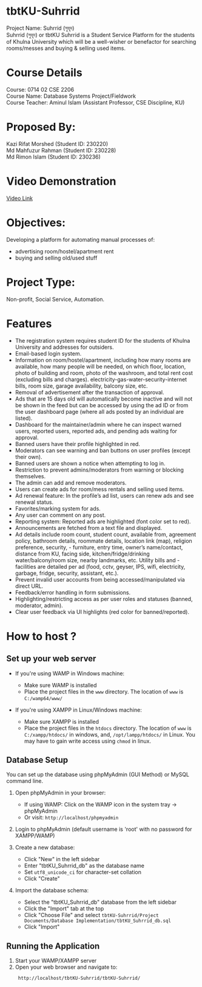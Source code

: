 # tbtKU-Suhrrid
Project Name: Suhrrid (সুহৃদ)  
Suhrrid (সুহৃদ) or tbtKU Suhrrid is a Student Service Platform for the students of Khulna University which will be a well-wisher or benefactor for searching rooms/messes and buying &amp; selling used items.


# Course Details
Course: 0714 02 CSE 2206  
Course Name: Database Systems Project/Fieldwork  
Course Teacher: Aminul Islam (Assistant Professor, CSE Discipline, KU)


# Proposed By:
Kazi Rifat Morshed (Student ID: 230220)  
Md Mahfuzur Rahman (Student ID: 230228)  
Md Rimon Islam (Student ID: 230236)  


# Video Demonstration
[Video Link](https://kazirifatmorshed.github.io/tbtku-suhrrid.html)

# Objectives:
Developing a platform for automating manual processes of:  
- advertising room/hostel/apartment rent  
- buying and selling old/used stuff   

# Project Type:
Non-profit, Social Service, Automation.

# Features
- The registration system requires student ID for the students of Khulna University and addresses for outsiders. 
- Email-based login system.
- Information on room/hostel/apartment, including how many rooms are available, how many people will be needed, on which floor, location, photo of building and room, photo of the washroom, and total rent cost (excluding bills and charges). electricity-gas-water-security-internet bills, room size, garage availability, balcony size, etc. 
- Removal of advertisement after the transaction of approval.
- Ads that are 15 days old will automatically become inactive and will not be shown in the feed but can be accessed by using the ad ID or from the user dashboard page (where all ads posted by an individual are listed).
- Dashboard for the maintainer/admin where he can inspect warned users, reported users, reported ads, and pending ads waiting for approval.
- Banned users have their profile highlighted in red.
- Moderators can see warning and ban buttons on user profiles (except their own).
- Banned users are shown a notice when attempting to log in. 
- Restriction to prevent admins/moderators from warning or blocking themselves.
- The admin can add and remove moderators.
- Users can create ads for room/mess rentals and selling used items. 
- Ad renewal feature: In the profile’s ad list, users can renew ads and see renewal status. 
- Favorites/marking system for ads. 
- Any user can comment on any post.
- Reporting system: Reported ads are highlighted (font color set to red).
- Announcements are fetched from a text file and displayed.
- Ad details include room count, student count, available from, agreement policy, bathroom details, roommate details, location link (map), religion preference, security, - furniture, entry time, owner’s name/contact, distance from KU, facing side, kitchen/fridge/drinking water/balcony/room size, nearby landmarks, etc. Utility bills and - facilities are detailed per ad (food, cctv, geyser, IPS, wifi, electricity, garbage, fridge, security, assistant, etc.).
- Prevent invalid user accounts from being accessed/manipulated via direct URL.
- Feedback/error handling in form submissions.
- Highlighting/restricting access as per user roles and statuses (banned, moderator, admin).
- Clear user feedback via UI highlights (red color for banned/reported).


# How to host ?

## **Set up your web server**
- If you're using WAMP in Windows machine:
	- Make sure WAMP is installed
	- Place the project files in the `www` directory. The location of `www` is `C:/wamp64/www/`

- If you're using XAMPP in Linux/Windows machine:
	- Make sure XAMPP is installed
	- Place the project files in the `htdocs` directory. The location of `www` is `C:/xampp/htdocs/` in windows, and, `/opt/lampp/htdocs/` in Linux. You may have to gain write access using `chmod` in linux.

## **Database Setup**

   You can set up the database using phpMyAdmin (GUI Method) or MySQL command line.

   1. Open phpMyAdmin in your browser:
      - If using WAMP: Click on the WAMP icon in the system tray → phpMyAdmin
      - Or visit: `http://localhost/phpmyadmin`
   
   2. Login to phpMyAdmin (default username is 'root' with no password for XAMPP/WAMP)
   
   3. Create a new database:
      - Click "New" in the left sidebar
      - Enter "tbtKU_Suhrrid_db" as the database name
      - Set `utf8_unicode_ci` for character-set collation
      - Click "Create"
   
   4. Import the database schema:
      - Select the "tbtKU_Suhrrid_db" database from the left sidebar
      - Click the "Import" tab at the top
      - Click "Choose File" and select `tbtKU-Suhrrid/Project Documents/Database Implementation/tbtKU_Suhrrid_db.sql`
      - Click "Import"


## Running the Application

1. Start your WAMP/XAMPP server
2. Open your web browser and navigate to:
   ```
    http://localhost/tbtKU-Suhrrid/tbtKU-Suhrrid/
   ```

